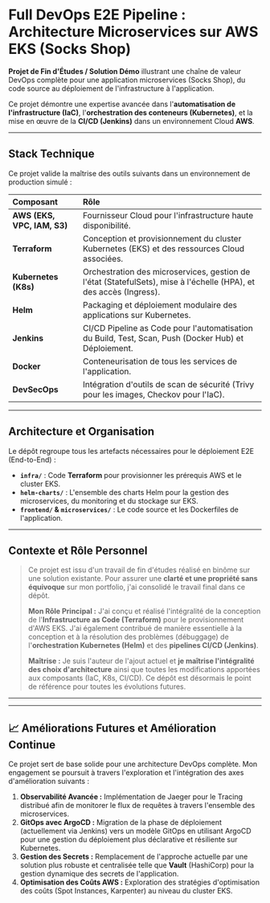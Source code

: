 #  Full DevOps E2E Pipeline : Architecture Microservices sur AWS EKS (Socks Shop)

**Projet de Fin d'Études / Solution Démo** illustrant une chaîne de valeur DevOps complète pour une application microservices (Socks Shop), du code source au déploiement de l'infrastructure à l'application.

Ce projet démontre une expertise avancée dans l'**automatisation de l'infrastructure (IaC)**, l'**orchestration des conteneurs (Kubernetes)**, et la mise en œuvre de la **CI/CD (Jenkins)** dans un environnement Cloud **AWS**.

---

##  Stack Technique

Ce projet valide la maîtrise des outils suivants dans un environnement de production simulé :

| Composant | Rôle |
| :--- | :--- |
| **AWS (EKS, VPC, IAM, S3)** | Fournisseur Cloud pour l'infrastructure haute disponibilité. |
| **Terraform** | Conception et provisionnement du cluster Kubernetes (EKS) et des ressources Cloud associées. |
| **Kubernetes (K8s)** | Orchestration des microservices, gestion de l'état (StatefulSets), mise à l'échelle (HPA), et des accès (Ingress). |
| **Helm** | Packaging et déploiement modulaire des applications sur Kubernetes. |
| **Jenkins** | CI/CD Pipeline as Code pour l'automatisation du Build, Test, Scan, Push (Docker Hub) et Déploiement. |
| **Docker** | Conteneurisation de tous les services de l'application. |
| **DevSecOps** | Intégration d'outils de scan de sécurité (Trivy pour les images, Checkov pour l'IaC). |

---

##  Architecture et Organisation

Le dépôt regroupe tous les artefacts nécessaires pour le déploiement E2E (End-to-End) :

* **`infra/`** : Code **Terraform** pour provisionner les prérequis AWS et le cluster EKS.
* **`helm-charts/`** : L'ensemble des charts Helm pour la gestion des microservices, du monitoring et du stockage sur EKS.
* **`frontend/` & `microservices/`** : Le code source et les Dockerfiles de l'application.

---

## Contexte et Rôle Personnel

> Ce projet est issu d'un travail de fin d'études réalisé en binôme sur une solution existante. Pour assurer une **clarté et une propriété sans équivoque** sur mon portfolio, j'ai consolidé le travail final dans ce dépôt.
>
> **Mon Rôle Principal :**
> J'ai conçu et réalisé l'intégralité de la conception de l'**Infrastructure as Code (Terraform)** pour le provisionnement d'AWS EKS. J'ai également contribué de manière essentielle à la conception et à la résolution des problèmes (débuggage) de l'**orchestration Kubernetes (Helm)** et des **pipelines CI/CD (Jenkins)**.
>
> **Maîtrise :** Je suis l'auteur de l'ajout actuel et **je maîtrise l'intégralité des choix d'architecture** ainsi que toutes les modifications apportées aux composants (IaC, K8s, CI/CD). Ce dépôt est désormais le point de référence pour toutes les évolutions futures.

---

---
## 📈 Améliorations Futures et Amélioration Continue

Ce projet sert de base solide pour une architecture DevOps complète. Mon engagement se poursuit à travers l'exploration et l'intégration des axes d'amélioration suivants :

1.  **Observabilité Avancée :** Implémentation de Jaeger pour le Tracing distribué afin de monitorer le flux de requêtes à travers l'ensemble des microservices.
2.  **GitOps avec ArgoCD :** Migration de la phase de déploiement (actuellement via Jenkins) vers un modèle GitOps en utilisant ArgoCD pour une gestion du déploiement plus déclarative et résiliente sur Kubernetes.
3.  **Gestion des Secrets :** Remplacement de l'approche actuelle par une solution plus robuste et centralisée telle que **Vault** (HashiCorp) pour la gestion dynamique des secrets de l'application.
4.  **Optimisation des Coûts AWS :** Exploration des stratégies d'optimisation des coûts (Spot Instances, Karpenter) au niveau du cluster EKS.
